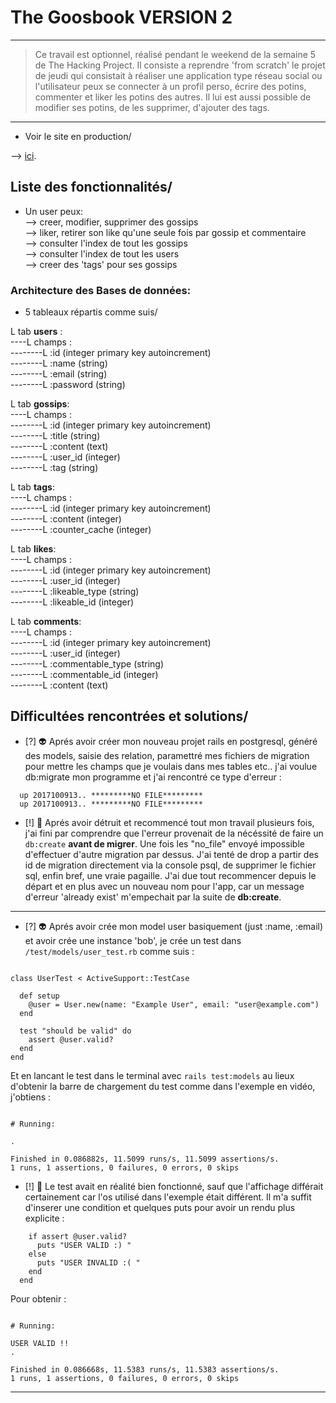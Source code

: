 # The Goosbook VERSION 2 #
<hr/>

> Ce travail est optionnel, réalisé pendant le weekend de la semaine 5 de The Hacking Project. Il consiste a reprendre 'from scratch' le projet de jeudi qui consistait à réaliser une application type réseau social ou l'utilisateur peux se connecter à un profil perso, écrire des potins, commenter et liker les potins des autres. Il lui est aussi possible de modifier ses potins, de les supprimer, d'ajouter des tags.    

<hr/>
  
* Voir le site en production/  
  
--> <a href="https://gossbook.herokuapp.com/" target="_blank">ici</a>.  
  
## Liste des fonctionnalités/  
* Un user peux:  
--> creer, modifier, supprimer des gossips  
--> liker, retirer son like qu'une seule fois par gossip et commentaire  
--> consulter l'index de tout les gossips  
--> consulter l'index de tout les users  
--> creer des 'tags' pour ses gossips  
  
### Architecture des Bases de données:  
  
* 5 tableaux répartis comme suis/  
  
L tab **users** :   
----L champs :  
--------L :id (integer primary key autoincrement)  
--------L :name (string)  
--------L :email (string)  
--------L :password (string)   
  
L tab **gossips**:  
----L champs :  
--------L :id (integer primary key autoincrement)   
--------L :title (string)  
--------L :content (text)  
--------L :user_id (integer)  
--------L :tag (string)  
  
L tab **tags**:  
----L champs :  
--------L :id (integer primary key autoincrement)  
--------L :content (integer)  
--------L :counter_cache (integer)  
  
L tab **likes**:  
----L champs :  
--------L :id (integer primary key autoincrement)   
--------L :user_id (integer)  
--------L :likeable_type (string)  
--------L :likeable_id (integer)  
  
L tab **comments**:  
----L champs :  
--------L :id (integer primary key autoincrement)   
--------L :user_id (integer)  
--------L :commentable_type (string)  
--------L :commentable_id (integer)  
--------L :content (text)   
  
  
## Difficultées rencontrées et solutions/  
  
* [?] :alien: Aprés avoir créer mon nouveau projet rails en postgresql, généré des models, saisie des relation, paramettré mes fichiers de migration pour mettre les champs que je voulais dans mes tables etc.. j'ai voulue db:migrate mon programme et j'ai rencontré ce type d'erreur :  
``` up 2017100913.. *********NO FILE*********
  up 2017100913.. *********NO FILE*********
  up 2017100913.. *********NO FILE*********  
```  
  
* [!] :key: Aprés avoir détruit et recommencé tout mon travail plusieurs fois, j'ai fini par comprendre que l'erreur provenait de la nécéssité de faire un ``` db:create ``` **avant de migrer**. Une fois les "no_file" envoyé impossible d'effectuer d'autre migration par dessus. J'ai tenté de drop a partir des id de migration directement via la console psql, de supprimer le fichier sql, enfin bref, une vraie pagaille. J'ai due tout recommencer depuis le départ et en plus avec un nouveau nom pour l'app, car un message d'erreur 'already exist' m'empechait par la suite de **db:create**.

------------------------------------------------------------------------------------  
* [?] :alien: Aprés avoir crée mon model user basiquement (just :name, :email) et avoir crée une instance 'bob', je crée un test dans ```/test/models/user_test.rb``` comme suis :  
``` require 'test_helper'

class UserTest < ActiveSupport::TestCase

  def setup
    @user = User.new(name: "Example User", email: "user@example.com")
  end

  test "should be valid" do
    assert @user.valid?
  end
end 
```  
Et en lancant le test dans le terminal avec ```rails test:models``` au lieux d'obtenir la barre de chargement du test comme dans l'exemple en vidéo, j'obtiens :  
``` Run options: --seed 41486

# Running:

.

Finished in 0.086882s, 11.5099 runs/s, 11.5099 assertions/s.
1 runs, 1 assertions, 0 failures, 0 errors, 0 skips
```  
* [!] :key: Le test avait en réalité bien fonctionné, sauf que l'affichage différait certainement car l'os utilisé dans l'exemple était différent. Il m'a suffit d'inserer une condition et quelques puts pour avoir un rendu plus explicite :  
```test "should be valid" do
    if assert @user.valid?
      puts "USER VALID :) "
    else 
      puts "USER INVALID :( "
    end
  end
  ```  
Pour obtenir :  
```Run options: --seed 43067

# Running:

USER VALID !!
.

Finished in 0.086668s, 11.5383 runs/s, 11.5383 assertions/s.
1 runs, 1 assertions, 0 failures, 0 errors, 0 skips
```  
------------------------------------------------------------------------------------  